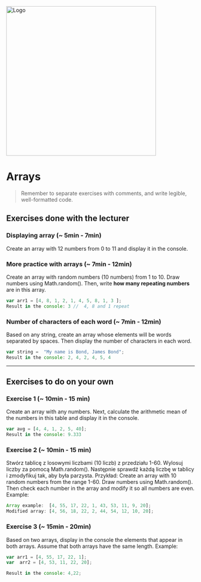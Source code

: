 <img alt="Logo" src="http://coderslab.pl/svg/logo-coderslab.svg" width="400">

#  Arrays

> Remember to separate exercises with comments, and write legible, well-formatted code.

## Exercises done with the lecturer

### Displaying array (~ 5min - 7min)

Create an array with 12 numbers from 0 to 11 and display it in the console.

### More practice with arrays (~ 7min - 12min)

Create an array with random numbers (10 numbers) from 1 to 10. Draw numbers using Math.random(). Then, write **how many repeating numbers** are in this array.

```JavaScript
var arr1 = [4, 8, 1, 2, 1, 4, 5, 8, 1, 3 ];
Result in the console: 3 //  4, 8 and 1 repeat
```

### Number of characters of each word (~ 7min - 12min)
Based on any string, create an array whose elements will be words separated by spaces. Then display the number of characters in each word.

```JavaScript
var string =  "My name is Bond, James Bond";
Result in the console: 2, 4, 2, 4, 5, 4
```

-------------------------------------------------------------------------------

## Exercises to do on your own

### Exercise 1 (~ 10min - 15 min)
Create an array with any numbers. Next, calculate the arithmetic mean of the numbers in this table and display it in the console.

```JavaScript
var avg = [4, 4, 1, 2, 5, 40];
Result in the console: 9.333
```

### Exercise 2 (~ 10min - 15 min)

Stwórz tablicę z losowymi liczbami (10 liczb) z przedziału 1-60. Wylosuj liczby za pomocą Math.random(). Następnie sprawdź każdą liczbę w tablicy i zmodyfikuj tak, aby była parzysta. Przykład:
Create an array with 10 random numbers from the range 1-60. Draw numbers using Math.random(). Then check each number in the array and modify it so all numbers are even. Example:

```JavaScript
Array example:  [4, 55, 17, 22, 1, 43, 53, 11, 9, 20];
Modified array: [4, 56, 18, 22, 2, 44, 54, 12, 10, 20];
```

### Exercise 3 (~ 15min - 20min)

Based on two arrays, display in the console the elements that appear in both arrays.
Assume that both arrays have the same length.
Example:

 ```JavaScript
 var arr1 = [4, 55, 17, 22, 1];
var  arr2 = [4, 53, 11, 22, 20];

Result in the console: 4,22;
```
